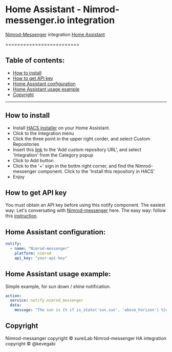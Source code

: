 # Home Assistant - Nimrod-messenger.io integration
[Nimrod-Messenger](https://https://www.nimrod-messenger.io/) integration [Home Assistant](https://www.home-assistant.io/)

=========================
## Table of contents:
- [How to install](#how-to-install)
- [How to get API key](#how-to-get-api-key)
- [Home Assistant configuration](#home-assinstant-configuration)
- [Home Assistant usage example](#home-assistant-usage-example)
- [Copyright](#copyright)

------------

## How to install
- Install [HACS installer](https://hacs.xyz/docs/installation/manual) on your Home Assistant.
- Click to the Integration menu
- Click the three point in the upper right corder, and select Custom Repositories
- Insert this [link](https://github.com/kevegabi/ha-nimrod/) to the 'Add custom repository URL', and select 'Integration' from the Category popup
- Click to Add button
- Click to the '+' sign in the bottm right corner, and find the Nimrod-messenger component. Click to the 'Install this repository in HACS'
- Enjoy

## How to get API key
You must obtain an API key before using this notify component. The easiest way: Let's conversating with [Nimrod-messenger](https://m.me/251459615313202) here. The easy way: follow this [instruction](https://www.nimrod-messenger.io/).

## Home Assistant configuration:
```yaml
notify:
  - name: "Nimrod-messenger"
    platform: nimrod
    api_key: "your-api-key"
```

## Home Assistant usage example:
Simple example, for sun down / shine notification.
```yaml
action:
  service: notify.nimrod_messenger
  data:
    message: "The sun is {% if is_state('sun.sun', 'above_horizon') %}up{% else %}down{% endif %}!"
```
## Copyright
Nimrod-messanger copyright © xureiLab
Nimrod-messenger HA integration copyright © @kevegabi
